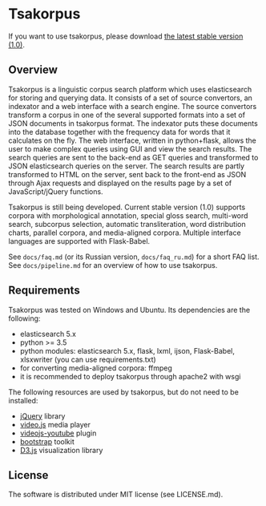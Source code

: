 # Tsakorpus

If you want to use tsakorpus, please download [the latest stable version (1.0)](https://bitbucket.org/tsakorpus/tsakonian_corpus_platform/get/1.0.zip).

## Overview

Tsakorpus is a linguistic corpus search platform which uses elasticsearch for storing and querying data. It consists of a set of source convertors, an indexator and a web interface with a search engine. The source convertors transform a corpus in one of the several supported formats into a set of JSON documents in tsakorpus format. The indexator puts these documents into the database together with the frequency data for words that it calculates on the fly. The web interface, written in python+flask, allows the user to make complex queries using GUI and view the search results. The search queries are sent to the back-end as GET queries and transformed to JSON elasticsearch queries on the server. The search results are partly transformed to HTML on the server, sent back to the front-end as JSON through Ajax requests and displayed on the results page by a set of JavaScript/jQuery functions.

Tsakorpus is still being developed. Current stable version (1.0) supports corpora with morphological annotation, special gloss search, multi-word search, subcorpus selection, automatic transliteration, word distribution charts, parallel corpora, and media-aligned corpora. Multiple interface languages are supported with Flask-Babel.

See ``docs/faq.md`` (or its Russian version, ``docs/faq_ru.md``) for a short FAQ list. See ``docs/pipeline.md`` for an overview of how to use tsakorpus.

## Requirements

Tsakorpus was tested on Windows and Ubuntu. Its dependencies are the following:

* elasticsearch 5.x
* python >= 3.5
* python modules: elasticsearch 5.x, flask, lxml, ijson, Flask-Babel, xlsxwriter (you can use requirements.txt)
* for converting media-aligned corpora: ffmpeg
* it is recommended to deploy tsakorpus through apache2 with wsgi

The following resources are used by tsakorpus, but do not need to be installed:

* [jQuery](https://jquery.com/) library
* [video.js](http://videojs.com/) media player
* [videojs-youtube](https://github.com/videojs/videojs-youtube) plugin
* [bootstrap](http://getbootstrap.com/) toolkit
* [D3.js](https://d3js.org/) visualization library

## License

The software is distributed under MIT license (see LICENSE.md).
